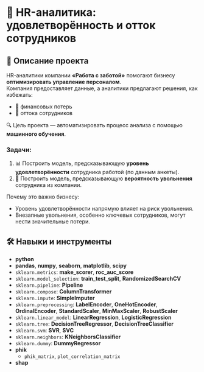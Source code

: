 # 👥 HR-аналитика: удовлетворённость и отток сотрудников

## 📝 Описание проекта

HR-аналитики компании **«Работа с заботой»** помогают бизнесу **оптимизировать управление персоналом**.  
Компания предоставляет данные, а аналитики предлагают решения, как избежать:

- 💸 финансовых потерь  
- 🚪 оттока сотрудников  

🔍 Цель проекта — автоматизировать процесс анализа с помощью **машинного обучения**.

### Задачи:

1. 📊 Построить модель, предсказывающую **уровень удовлетворённости** сотрудника работой (по данным анкеты).
2. 🚨 Построить модель, предсказывающую **вероятность увольнения** сотрудника из компании.

Почему это важно бизнесу:
- Уровень удовлетворённости напрямую влияет на риск увольнения.  
- Внезапные увольнения, особенно ключевых сотрудников, могут нести значительные потери.

## 🛠️ Навыки и инструменты

- **python**
- **pandas**, **numpy**, **seaborn**, **matplotlib**, **scipy**
- `sklearn.metrics`: **make_scorer**, **roc_auc_score**
- `sklearn.model_selection`: **train_test_split**, **RandomizedSearchCV**
- `sklearn.pipeline`: **Pipeline**
- `sklearn.compose`: **ColumnTransformer**
- `sklearn.impute`: **SimpleImputer**
- `sklearn.preprocessing`: **LabelEncoder**, **OneHotEncoder**, **OrdinalEncoder**, **StandardScaler**, **MinMaxScaler**, **RobustScaler**
- `sklearn.linear_model`: **LinearRegression**, **LogisticRegression**
- `sklearn.tree`: **DecisionTreeRegressor**, **DecisionTreeClassifier**
- `sklearn.svm`: **SVR**, **SVC**
- `sklearn.neighbors`: **KNeighborsClassifier**
- `sklearn.dummy`: **DummyRegressor**
- **phik**
  - `phik_matrix`, `plot_correlation_matrix`
- **shap**
